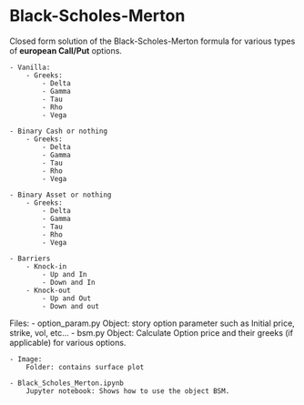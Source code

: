 # Black-Scholes-Merton
Closed form solution of the Black-Scholes-Merton formula for various types of **european Call/Put** options. 


    - Vanilla:
        - Greeks:
            - Delta
            - Gamma
            - Tau
            - Rho
            - Vega

    - Binary Cash or nothing
        - Greeks:
            - Delta
            - Gamma
            - Tau
            - Rho
            - Vega

    - Binary Asset or nothing
        - Greeks:
            - Delta
            - Gamma
            - Tau
            - Rho
            - Vega

    - Barriers
        - Knock-in
            - Up and In
            - Down and In
        - Knock-out
            - Up and Out
            - Down and out

Files:
    - option_param.py
        Object: story option parameter such as Initial price, strike, vol, etc...
    - bsm.py
        Object: Calculate Option price and their greeks (if applicable) for various options. 

    - Image: 
        Folder: contains surface plot
    
    - Black_Scholes_Merton.ipynb
        Jupyter notebook: Shows how to use the object BSM.